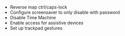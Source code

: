 - Reverse map ctrl/caps-lock
- Configure screensaver to only disable with password
- Disable Time Machine
- Enable access for assistive devices
- Set up trackpad gestures
